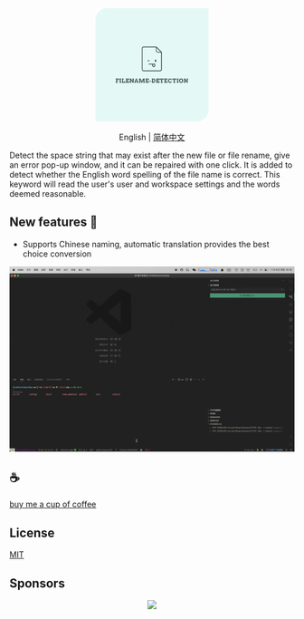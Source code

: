 <p align="center">
<img height="200" src="./assets/kv.png" alt="File Name Detection">
</p>
<p align="center"> English | <a href="./README_zh.md">简体中文</a></p>

Detect the space string that may exist after the new file or file rename, give an error pop-up window, and it can be repaired with one click. It is added to detect whether the English word spelling of the file name is correct. This keyword will read the user's user and workspace settings and the words deemed reasonable.

## New features 🚀

- Supports Chinese naming, automatic translation provides the best choice conversion

![demo](/assets/demo.gif)

## :coffee:

[buy me a cup of coffee](https://github.com/Simon-He95/sponsor)

## License

[MIT](./license)

## Sponsors

<p align="center">
  <a href="https://cdn.jsdelivr.net/gh/Simon-He95/sponsor/sponsors.svg">
    <img src="https://cdn.jsdelivr.net/gh/Simon-He95/sponsor/sponsors.png"/>
  </a>
</p>
